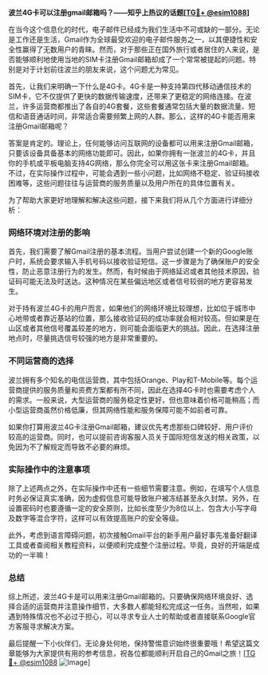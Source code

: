 **波兰4G卡可以注册gmail邮箱吗？——知乎上热议的话题[[TG💪+ @esim1088](https://t.me/s/esim1088)]**

在当今这个信息化的时代，电子邮件已经成为我们生活中不可或缺的一部分。无论是工作还是生活，Gmail作为全球最受欢迎的电子邮件服务之一，以其便捷性和安全性赢得了无数用户的青睐。然而，对于那些正在国外旅行或者居住的人来说，是否能够顺利地使用当地的SIM卡注册Gmail邮箱却成了一个常常被提起的问题。特别是对于计划前往波兰的朋友来说，这个问题尤为常见。

首先，让我们来明确一下什么是4G卡。4G卡是一种支持第四代移动通信技术的SIM卡，它不仅提供了更快的数据传输速度，还带来了更稳定的网络连接。在波兰，许多运营商都推出了各自的4G套餐，这些套餐通常包括大量的数据流量、短信和语音通话时间，非常适合需要频繁上网的人群。那么，这样的4G卡能否用来注册Gmail邮箱呢？

答案是肯定的。理论上，任何能够访问互联网的设备都可以用来注册Gmail邮箱，只要该设备具备基本的网络功能即可。因此，如果你拥有一张波兰的4G卡，并且你的手机或平板电脑支持4G网络，那么你完全可以用这张卡来注册Gmail邮箱。不过，在实际操作过程中，可能会遇到一些小问题，比如网络不稳定、验证码接收困难等，这些问题往往与运营商的服务质量以及用户所在的具体位置有关。

为了帮助大家更好地理解和解决这些问题，接下来我们将从几个方面进行详细分析：

### 网络环境对注册的影响

首先，我们需要了解Gmail注册的基本流程。当用户尝试创建一个新的Google账户时，系统会要求输入手机号码以接收验证短信。这一步骤是为了确保账户的安全性，防止恶意注册行为的发生。然而，有时候由于网络延迟或者其他技术原因，验证码可能无法及时送达。这种情况在某些偏远地区或者信号较弱的地方更容易发生。

对于持有波兰4G卡的用户而言，如果他们的网络环境比较理想，比如位于城市中心地带或者靠近基站的位置，那么接收验证码的成功率就会相对较高。但如果是在山区或者其他信号覆盖较差的地方，则可能会面临更大的挑战。因此，在选择注册地点时，尽量挑选信号较强的地方是非常重要的。

### 不同运营商的选择

波兰拥有多个知名的电信运营商，其中包括Orange、Play和T-Mobile等。每个运营商提供的服务质量和资费方案都有所不同，因此在选择4G卡时也需要考虑个人的需求。一般来说，大型运营商的服务稳定性更好，但也意味着价格可能稍高；而小型运营商虽然价格低廉，但其网络性能和服务保障可能不如前者可靠。

如果你打算用波兰4G卡注册Gmail邮箱，建议优先考虑那些口碑较好、用户评价较高的运营商。同时，也可以提前咨询客服人员关于国际短信发送的相关政策，以免因为不了解规定而导致不必要的麻烦。

### 实际操作中的注意事项

除了上述两点之外，在实际操作中还有一些细节需要注意。例如，在填写个人信息时务必保证真实准确，因为虚假信息可能导致账户被冻结甚至永久封禁。另外，在设置密码时也要遵循一定的安全原则，比如长度至少为8位以上、包含大小写字母及数字等混合字符，这样可以有效提高账户的安全等级。

此外，考虑到语言障碍问题，初次接触Gmail平台的新手用户最好事先准备好翻译工具或者查阅相关教程资料，以便顺利完成整个注册过程。毕竟，良好的开端是成功的一半嘛！

### 总结

综上所述，波兰4G卡是可以用来注册Gmail邮箱的。只要确保网络环境良好、选择合适的运营商并注意操作细节，大多数人都能轻松完成这一任务。当然啦，如果遇到特殊情况也不必过于担心，可以寻求专业人士的帮助或者直接联系Google官方客服寻求解决方案。

最后提醒一下小伙伴们，无论身处何地，保持警惕意识始终很重要哦！希望这篇文章能够为大家提供有用的参考信息，祝各位都能顺利开启自己的Gmail之旅！[[TG💪+ @esim1088](https://t.me/s/esim1088) ![Image](https://i.postimg.cc/4NQfJmqS/Snipaste-2025-05-13-00-14-12.png)]